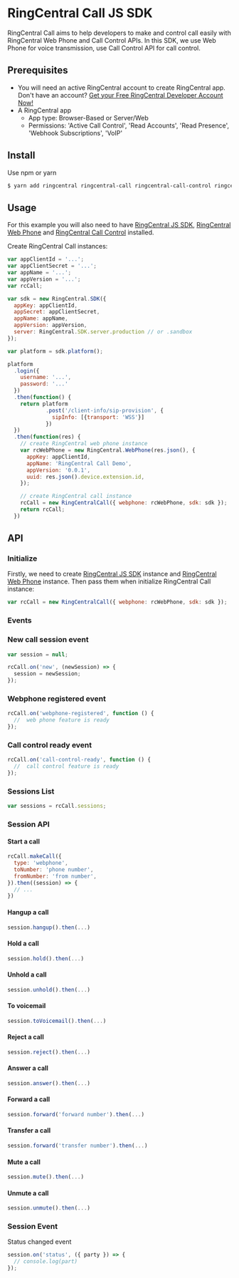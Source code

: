 # RingCentral Call JS SDK

RingCentral Call aims to help developers to make and control call easily with RingCentral Web Phone and Call Control APIs. In this SDK, we use Web Phone for voice transmission, use Call Control API for call control.

## Prerequisites

* You will need an active RingCentral account to create RingCentral app. Don't have an account? [Get your Free RingCentral Developer Account Now!](https://developers.ringcentral.com/)
* A RingCentral app
    * App type: Browser-Based or Server/Web
    * Permissions: 'Active Call Control', 'Read Accounts', 'Read Presence', 'Webhook Subscriptions', 'VoIP'

## Install

Use npm or yarn

```bash
$ yarn add ringcentral ringcentral-call ringcentral-call-control ringcentral-web-phone
```

## Usage

For this example you will also need to have [RingCentral JS SDK](https://github.com/ringcentral/ringcentral-js#installation), [RingCentral Web Phone](https://github.com/ringcentral/ringcentral-web-phone) and [RingCentral Call Control](https://github.com/ringcentral/ringcentral-call-control) installed.

Create RingCentral Call instances:

```js
var appClientId = '...'; 
var appClientSecret = '...';
var appName = '...';
var appVersion = '...';
var rcCall;

var sdk = new RingCentral.SDK({
  appKey: appClientId,
  appSecret: appClientSecret,
  appName: appName,
  appVersion: appVersion,
  server: RingCentral.SDK.server.production // or .sandbox
});

var platform = sdk.platform();

platform
  .login({
    username: '...',
    password: '...'
  })
  .then(function() {
    return platform
            .post('/client-info/sip-provision', {
              sipInfo: [{transport: 'WSS'}]
            })
  })
  .then(function(res) {
    // create RingCentral web phone instance
    var rcWebPhone = new RingCentral.WebPhone(res.json(), {
      appKey: appClientId,
      appName: 'RingCentral Call Demo',
      appVersion: '0.0.1',
      uuid: res.json().device.extension.id,
    });

    // create RingCentral call instance
    rcCall = new RingCentralCall({ webphone: rcWebPhone, sdk: sdk });
    return rcCall;
  })
```

## API

### Initialize

Firstly, we need to create [RingCentral JS SDK](https://github.com/ringcentral/ringcentral-js#installation) instance and [RingCentral Web Phone](https://github.com/ringcentral/ringcentral-web-phone#application) instance. Then pass them when initialize RingCentral Call instance:

```js
var rcCall = new RingCentralCall({ webphone: rcWebPhone, sdk: sdk });
```

### Events

### New call session event

```js
var session = null;

rcCall.on('new', (newSession) => {
  session = newSession;
});
```

### Webphone registered event

```js
rcCall.on('webphone-registered', function () {
  //  web phone feature is ready
});
```

### Call control ready event

```js
rcCall.on('call-control-ready', function () {
  //  call control feature is ready
});
```

### Sessions List

```js
var sessions = rcCall.sessions;
```

### Session API

#### Start a call

```js
rcCall.makeCall({
  type: 'webphone',
  toNumber: 'phone number',
  fromNumber: 'from number',
}).then((session) => {
  // ...
})
```

#### Hangup a call

```js
session.hangup().then(...)
```

#### Hold a call

```js
session.hold().then(...)
```

#### Unhold a call

```js
session.unhold().then(...)
```

#### To voicemail

```js
session.toVoicemail().then(...)
```

#### Reject a call

```js
session.reject().then(...)
```

#### Answer a call

```js
session.answer().then(...)
```

#### Forward a call

```js
session.forward('forward number').then(...)
```

#### Transfer a call

```js
session.forward('transfer number').then(...)
```

#### Mute a call

```js
session.mute().then(...)
```

#### Unmute a call

```js
session.unmute().then(...)
```

### Session Event

Status changed event

```js
session.on('status', ({ party }) => {
  // console.log(part)
});
```
